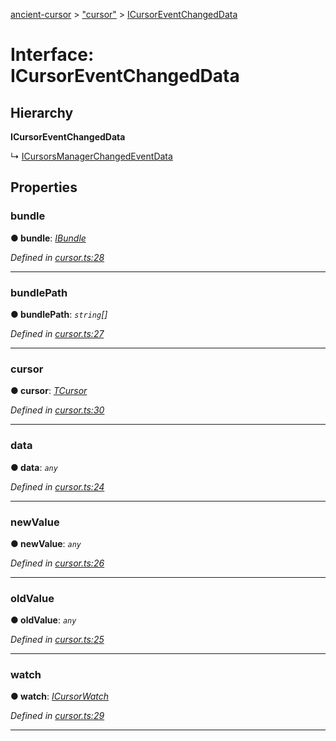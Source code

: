 [ancient-cursor](../README.md) > ["cursor"](../modules/_cursor_.md) > [ICursorEventChangedData](../interfaces/_cursor_.icursoreventchangeddata.md)



# Interface: ICursorEventChangedData

## Hierarchy

**ICursorEventChangedData**

↳  [ICursorsManagerChangedEventData](_cursors_manager_.icursorsmanagerchangedeventdata.md)









## Properties
<a id="bundle"></a>

###  bundle

**●  bundle**:  *[IBundle](_bundle_.ibundle.md)* 

*Defined in [cursor.ts:28](https://github.com/AncientSouls/Cursor/blob/e099e34/src/lib/cursor.ts#L28)*





___

<a id="bundlepath"></a>

###  bundlePath

**●  bundlePath**:  *`string`[]* 

*Defined in [cursor.ts:27](https://github.com/AncientSouls/Cursor/blob/e099e34/src/lib/cursor.ts#L27)*





___

<a id="cursor"></a>

###  cursor

**●  cursor**:  *[TCursor](../modules/_cursor_.md#tcursor)* 

*Defined in [cursor.ts:30](https://github.com/AncientSouls/Cursor/blob/e099e34/src/lib/cursor.ts#L30)*





___

<a id="data"></a>

###  data

**●  data**:  *`any`* 

*Defined in [cursor.ts:24](https://github.com/AncientSouls/Cursor/blob/e099e34/src/lib/cursor.ts#L24)*





___

<a id="newvalue"></a>

###  newValue

**●  newValue**:  *`any`* 

*Defined in [cursor.ts:26](https://github.com/AncientSouls/Cursor/blob/e099e34/src/lib/cursor.ts#L26)*





___

<a id="oldvalue"></a>

###  oldValue

**●  oldValue**:  *`any`* 

*Defined in [cursor.ts:25](https://github.com/AncientSouls/Cursor/blob/e099e34/src/lib/cursor.ts#L25)*





___

<a id="watch"></a>

###  watch

**●  watch**:  *[ICursorWatch](_cursor_.icursorwatch.md)* 

*Defined in [cursor.ts:29](https://github.com/AncientSouls/Cursor/blob/e099e34/src/lib/cursor.ts#L29)*





___


